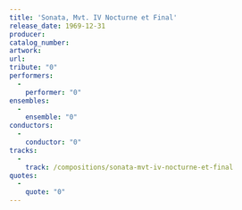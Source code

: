 ```yaml
---
title: 'Sonata, Mvt. IV Nocturne et Final'
release_date: 1969-12-31
producer: 
catalog_number: 
artwork: 
url: 
tribute: "0"
performers: 
  -
    performer: "0"
ensembles: 
  -
    ensemble: "0"
conductors: 
  -
    conductor: "0"
tracks: 
  -
    track: /compositions/sonata-mvt-iv-nocturne-et-final
quotes: 
  -
    quote: "0"
---
```

